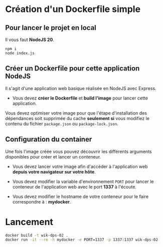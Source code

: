 # Création d'un Dockerfile simple

## Pour lancer le projet en local

Il vous faut **NodeJS 20**.

```
npm i
node index.js
```

## Créer un Dockerfile pour cette application NodeJS

Il s'agit d'une application web basique réalisée en NodeJS avec Express.

* Vous devez **créer le Dockerfile** et **build l'image** pour lancer cette application.

Vous devez optimiser votre image pour que l'étape d'installation des dépendances soit supprimée du cache **seulement si** vous modifiez le contenu du fichier `package.json` ou `package-lock.json`.

## Configuration du container

Une fois l'image créée vous pouvez découvrir les différents arguments disponibles pour créer et lancer un conteneur.

* Vous devez lancer votre image afin d'accéder à l'application web **depuis votre navigateur sur votre hôte**.

* Vous devez modifier la variable d'environnement `PORT` pour lancer le conteneur de l'application web avec le port **1337** à l'écoute.

* Vous devez modifier le hostname de votre conteneur pour le faire correspondre à : **mydocker**.

# Lancement
```sh
docker build -t wik-dps-02 .
docker run -it --rm -h mydocker -e PORT=1337 -p 1337:1337 wik-dps-02 
```
